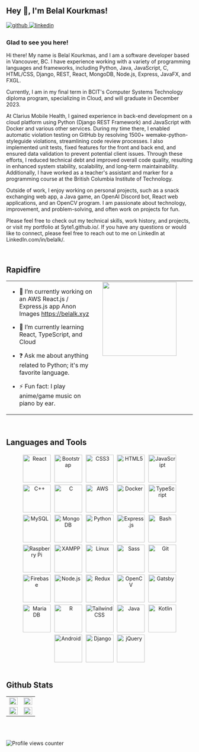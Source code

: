 ## Hey 👋, I'm Belal Kourkmas!  
  

<a href="https://github.com/syte1" target="_blank">
<img src=https://img.shields.io/badge/github-%2324292e.svg?&style=for-the-badge&logo=github&logoColor=white alt=github style="margin-bottom: 5px;" />
</a>
<a href="https://linkedin.com/in/belalk" target="_blank">
<img src=https://img.shields.io/badge/linkedin-%231E77B5.svg?&style=for-the-badge&logo=linkedin&logoColor=white alt=linkedin style="margin-bottom: 5px;" />
</a>  
  



### Glad to see you here!  
Hi there! My name is Belal Kourkmas, and I am a software developer based in Vancouver, BC. I have experience working with a variety of programming languages and frameworks, including Python, Java, JavaScript, C, HTML/CSS, Django, REST, React, MongoDB, Node.js, Express, JavaFX, and FXGL.

Currently, I am in my final term in BCIT's Computer Systems Technology diploma program, specializing in Cloud, and will graduate in December 2023.

At Clarius Mobile Health, I gained experience in back-end development on a cloud platform using Python (Django REST Framework) and JavaScript with Docker and various other services. During my time there, I enabled automatic violation testing on GitHub by resolving 1500+ wemake-python-styleguide violations, streamlining code review processes. I also implemented unit tests, fixed features for the front and back end, and ensured data validation to prevent potential client issues. Through these efforts, I reduced technical debt and improved overall code quality, resulting in enhanced system stability, scalability, and long-term maintainability. Additionally, I have worked as a teacher's assistant and marker for a programming course at the British Columbia Institute of Technology.

Outside of work, I enjoy working on personal projects, such as a snack exchanging web app, a Java game, an OpenAI Discord bot, React web applications, and an OpenCV program. I am passionate about technology, improvement, and problem-solving, and often work on projects for fun.

Please feel free to check out my technical skills, work history, and projects, or visit my portfolio at Syte1.github.io/. If you have any questions or would like to connect, please feel free to reach out to me on LinkedIn at LinkedIn.com/in/belalk/.  
  

<br/>  


## Rapidfire  
<table><tr><td valign="top" width="50%">

- 🔭 I’m currently working on an AWS React.js / Express.js app Anon Images https://belalk.xyz  
  

- 🌱 I’m currently learning React, TypeScript, and Cloud  
  

- ❓ Ask me about anything related to Python; it's my favorite language.  
  

- ⚡ Fun fact: I play anime/game music on piano by ear.  


</td><td valign="top" width="50%">

<img src="https://photo-app-photos.s3.us-west-2.amazonaws.com/2230f7a0-100e-4982-92a2-c479c8237140.gif" align="left" height="200" width="" />  


</td></tr></table>  

<br/>  


## Languages and Tools  
<div align="center">  
<a href="https://reactjs.org/" target="_blank"><img style="margin: 3px" src="https://profilinator.rishav.dev/skills-assets/react-original-wordmark.svg" alt="React" height="75" /></a>  
<a href="https://getbootstrap.com/docs/3.4/javascript/" target="_blank"><img style="margin: 3px" src="https://profilinator.rishav.dev/skills-assets/bootstrap-plain.svg" alt="Bootstrap" height="75" /></a>  
<a href="https://www.w3schools.com/css/" target="_blank"><img style="margin: 3px" src="https://profilinator.rishav.dev/skills-assets/css3-original-wordmark.svg" alt="CSS3" height="75" /></a>  
<a href="https://en.wikipedia.org/wiki/HTML5" target="_blank"><img style="margin: 3px" src="https://profilinator.rishav.dev/skills-assets/html5-original-wordmark.svg" alt="HTML5" height="75" /></a>  
<a href="https://www.javascript.com/" target="_blank"><img style="margin: 3px" src="https://profilinator.rishav.dev/skills-assets/javascript-original.svg" alt="JavaScript" height="75" /></a>  
<a href="https://www.cplusplus.com/" target="_blank"><img style="margin: 3px" src="https://profilinator.rishav.dev/skills-assets/cplusplus-original.svg" alt="C++" height="75" /></a>  
<a href="https://www.cprogramming.com/" target="_blank"><img style="margin: 3px" src="https://profilinator.rishav.dev/skills-assets/c-original.svg" alt="C" height="75" /></a>  
<a href="https://aws.amazon.com/" target="_blank"><img style="margin: 3px" src="https://profilinator.rishav.dev/skills-assets/amazonwebservices-original-wordmark.svg" alt="AWS" height="75" /></a>  
<a href="https://www.docker.com/" target="_blank"><img style="margin: 3px" src="https://profilinator.rishav.dev/skills-assets/docker-original-wordmark.svg" alt="Docker" height="75" /></a>  
<a href="https://www.typescriptlang.org/" target="_blank"><img style="margin: 3px" src="https://profilinator.rishav.dev/skills-assets/typescript-original.svg" alt="TypeScript" height="75" /></a>  
<a href="https://www.mysql.com/" target="_blank"><img style="margin: 3px" src="https://profilinator.rishav.dev/skills-assets/mysql-original-wordmark.svg" alt="MySQL" height="75" /></a>  
<a href="https://www.mongodb.com/" target="_blank"><img style="margin: 3px" src="https://profilinator.rishav.dev/skills-assets/mongodb-original-wordmark.svg" alt="MongoDB" height="75" /></a>  
<a href="https://www.python.org/" target="_blank"><img style="margin: 3px" src="https://profilinator.rishav.dev/skills-assets/python-original.svg" alt="Python" height="75" /></a>  
<a href="https://expressjs.com/" target="_blank"><img style="margin: 3px" src="https://profilinator.rishav.dev/skills-assets/express-original-wordmark.svg" alt="Express.js" height="75" /></a>  
<a href="https://www.gnu.org/software/bash/" target="_blank"><img style="margin: 3px" src="https://profilinator.rishav.dev/skills-assets/gnu_bash-icon.svg" alt="Bash" height="75" /></a>  
<a href="https://www.raspberrypi.org/" target="_blank"><img style="margin: 3px" src="https://profilinator.rishav.dev/skills-assets/raspberrypi.png" alt="Raspberry Pi" height="75" /></a>  
<a href="https://www.apachefriends.org/" target="_blank"><img style="margin: 3px" src="https://profilinator.rishav.dev/skills-assets/xampp.png" alt="XAMPP" height="75" /></a>  
<a href="https://www.linux.org/" target="_blank"><img style="margin: 3px" src="https://profilinator.rishav.dev/skills-assets/linux-original.svg" alt="Linux" height="75" /></a>  
<a href="https://sass-lang.com/" target="_blank"><img style="margin: 3px" src="https://profilinator.rishav.dev/skills-assets/sass-original.svg" alt="Sass" height="75" /></a>  
<a href="https://github.com/" target="_blank"><img style="margin: 3px" src="https://profilinator.rishav.dev/skills-assets/git-scm-icon.svg" alt="Git" height="75" /></a>  
<a href="https://firebase.google.com/" target="_blank"><img style="margin: 3px" src="https://profilinator.rishav.dev/skills-assets/firebase.png" alt="Firebase" height="75" /></a>  
<a href="https://nodejs.org/" target="_blank"><img style="margin: 3px" src="https://profilinator.rishav.dev/skills-assets/nodejs-original-wordmark.svg" alt="Node.js" height="75" /></a>  
<a href="https://redux.js.org/" target="_blank"><img style="margin: 3px" src="https://profilinator.rishav.dev/skills-assets/redux-original.svg" alt="Redux" height="75" /></a>  
<a href="https://opencv.org/" target="_blank"><img style="margin: 3px" src="https://profilinator.rishav.dev/skills-assets/opencv-icon.svg" alt="OpenCV" height="75" /></a>  
<a href="https://www.gatsbyjs.com/" target="_blank"><img style="margin: 3px" src="https://profilinator.rishav.dev/skills-assets/gatsby.png" alt="Gatsby" height="75" /></a>  
<a href="https://mariadb.org/" target="_blank"><img style="margin: 3px" src="https://profilinator.rishav.dev/skills-assets/mariadb.png" alt="Maria DB" height="75" /></a>  
<a href="https://www.r-project.org/" target="_blank"><img style="margin: 3px" src="https://profilinator.rishav.dev/skills-assets/r.svg" alt="R" height="75" /></a>  
<a href="https://www.tailwindcss.com/" target="_blank"><img style="margin: 3px" src="https://profilinator.rishav.dev/skills-assets/tailwindcss.svg" alt="Tailwind CSS" height="75" /></a>  
<a href="https://www.java.com/" target="_blank"><img style="margin: 3px" src="https://profilinator.rishav.dev/skills-assets/java-original-wordmark.svg" alt="Java" height="75" /></a>  
<a href="https://kotlinlang.org/" target="_blank"><img style="margin: 3px" src="https://profilinator.rishav.dev/skills-assets/kotlinlang-icon.svg" alt="Kotlin" height="75" /></a>  
<a href="https://www.android.com/intl/en_in/" target="_blank"><img style="margin: 3px" src="https://profilinator.rishav.dev/skills-assets/android-original-wordmark.svg" alt="Android" height="75" /></a>  
<a href="https://www.djangoproject.com/" target="_blank"><img style="margin: 3px" src="https://profilinator.rishav.dev/skills-assets/django-original.svg" alt="Django" height="75" /></a>  
<a href="https://jquery.com/" target="_blank"><img style="margin: 3px" src="https://profilinator.rishav.dev/skills-assets/jquery.png" alt="jQuery" height="75" /></a>  
</div>  

<br/>  


## Github Stats  
<table><tr><td valign="top" width="50%">

<img src="https://github-readme-stats.vercel.app/api?username=syte1&show_icons=true&theme=tokyonight" align="left" style="width: 100%" />

</td><td valign="top" width="50%">

<img src="https://github-readme-streak-stats.herokuapp.com/?user=syte1&theme=tokyonight" align="left" style="width: 100%" />

</td></tr>  

</td><td valign="top" width="50%">

<img src="https://github-readme-stats.vercel.app/api?username=syte1&show_icons=true&locale=en&count_private=true&hide_rank=true&custom_title=My%20GitHub%20Stats&theme=tokyonight" align="left" style="width: 100%"/>
</td>
</td><td valign="top" width="50%">

<img src="https://github-readme-stats.vercel.app/api/top-langs/?username=syte1&hide_border=true&layout=compact&hide_progress=true&theme=tokyonight" align="left" style="width: 100%" />
</td></tr></table>  

<br/>  

  

<br/>  

![Profile views counter](https://komarev.com/ghpvc/?username=syte1&&style=flat-square)  
  

<br/>  


<br />

